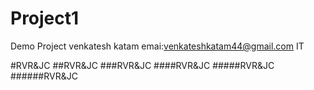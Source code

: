 # Project1
Demo Project
venkatesh katam
emai:venkateshkatam44@gmail.com
IT


#RVR&JC
##RVR&JC
###RVR&JC
####RVR&JC
#####RVR&JC
######RVR&JC
